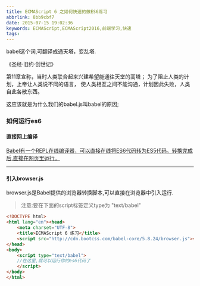 ```yaml
---
title: ECMAScript 6 之如何快速的做ES6练习
abbrlink: 8bb9cbf7
date: 2015-07-15 19:02:36
keywords: ECMAScript,ECMAScript2016,前端学习,快速
tags:
---
```

babel这个词,可翻译成通天塔，变乱塔.

《圣经·旧约·创世记》

第11章宣称，当时人类联合起来兴建希望能通往天堂的高塔；
为了阻止人类的计划，上帝让人类说不同的语言，
使人类相互之间不能沟通，计划因此失败，人类自此各散东西。


 这应该就是为什么我们的babel.js叫babel的原因;


### 如何运行es6

#### 直接网上编译
[Babel有一个REPL在线编译器，可以直接在线将ES6代码转为ES5代码。转换完成后,直接在网页里运行。](https://babeljs.io/repl/)

***

#### 引入browser.js
browser.js是Babel提供的浏览器转换脚本,可以直接在浏览器中引入运行.

>注意:要在下面的script标签定义type为 "text/babel"

```html
<!DOCTYPE html>
<html lang="en"><head>
    <meta charset="UTF-8">
    <title>ECMAScript 6 练习</title>
    <script src="http://cdn.bootcss.com/babel-core/5.8.24/browser.js"></script>
</head>
<body>
    <script type="text/babel">
    //在这里,就可以运行你的es6代码了
    </script>
</body>
</html>

```
